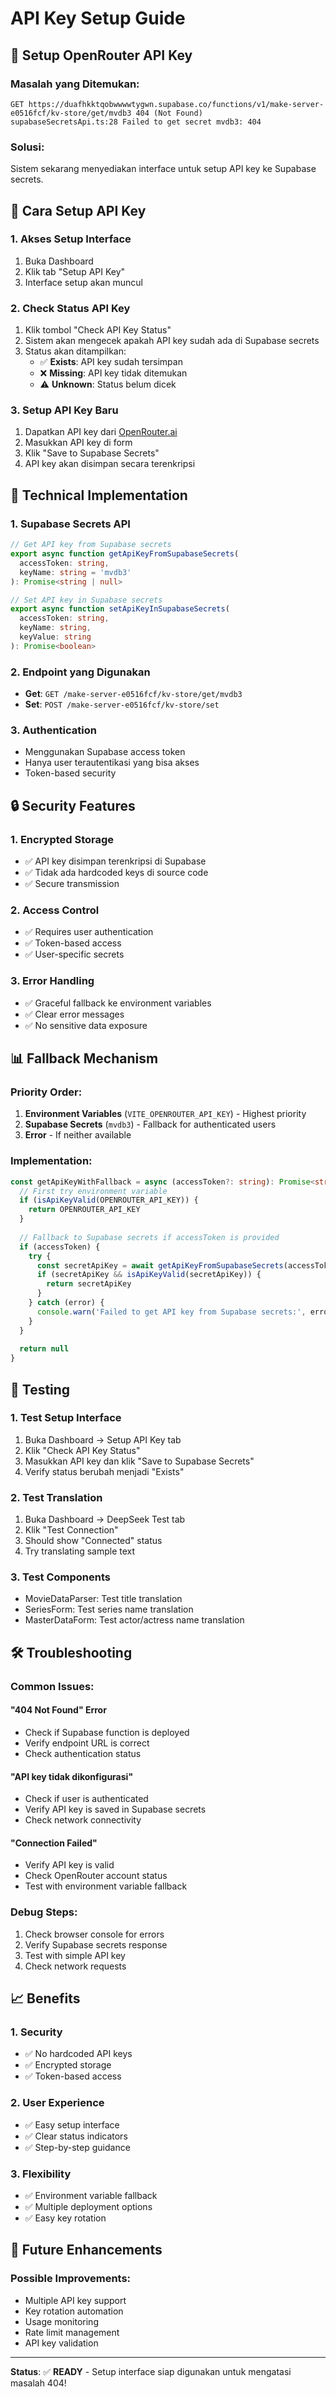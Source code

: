 # API Key Setup Guide

## 🔑 **Setup OpenRouter API Key**

### **Masalah yang Ditemukan:**
```
GET https://duafhkktqobwwwwtygwn.supabase.co/functions/v1/make-server-e0516fcf/kv-store/get/mvdb3 404 (Not Found)
supabaseSecretsApi.ts:28 Failed to get secret mvdb3: 404
```

### **Solusi:**
Sistem sekarang menyediakan interface untuk setup API key ke Supabase secrets.

## 🚀 **Cara Setup API Key**

### **1. Akses Setup Interface**
1. Buka Dashboard
2. Klik tab "Setup API Key"
3. Interface setup akan muncul

### **2. Check Status API Key**
1. Klik tombol "Check API Key Status"
2. Sistem akan mengecek apakah API key sudah ada di Supabase secrets
3. Status akan ditampilkan:
   - ✅ **Exists**: API key sudah tersimpan
   - ❌ **Missing**: API key tidak ditemukan
   - ⚠️ **Unknown**: Status belum dicek

### **3. Setup API Key Baru**
1. Dapatkan API key dari [OpenRouter.ai](https://openrouter.ai/)
2. Masukkan API key di form
3. Klik "Save to Supabase Secrets"
4. API key akan disimpan secara terenkripsi

## 🔧 **Technical Implementation**

### **1. Supabase Secrets API**
```typescript
// Get API key from Supabase secrets
export async function getApiKeyFromSupabaseSecrets(
  accessToken: string, 
  keyName: string = 'mvdb3'
): Promise<string | null>

// Set API key in Supabase secrets
export async function setApiKeyInSupabaseSecrets(
  accessToken: string, 
  keyName: string, 
  keyValue: string
): Promise<boolean>
```

### **2. Endpoint yang Digunakan**
- **Get**: `GET /make-server-e0516fcf/kv-store/get/mvdb3`
- **Set**: `POST /make-server-e0516fcf/kv-store/set`

### **3. Authentication**
- Menggunakan Supabase access token
- Hanya user terautentikasi yang bisa akses
- Token-based security

## 🔒 **Security Features**

### **1. Encrypted Storage**
- ✅ API key disimpan terenkripsi di Supabase
- ✅ Tidak ada hardcoded keys di source code
- ✅ Secure transmission

### **2. Access Control**
- ✅ Requires user authentication
- ✅ Token-based access
- ✅ User-specific secrets

### **3. Error Handling**
- ✅ Graceful fallback ke environment variables
- ✅ Clear error messages
- ✅ No sensitive data exposure

## 📊 **Fallback Mechanism**

### **Priority Order:**
1. **Environment Variables** (`VITE_OPENROUTER_API_KEY`) - Highest priority
2. **Supabase Secrets** (`mvdb3`) - Fallback for authenticated users
3. **Error** - If neither available

### **Implementation:**
```typescript
const getApiKeyWithFallback = async (accessToken?: string): Promise<string | null> => {
  // First try environment variable
  if (isApiKeyValid(OPENROUTER_API_KEY)) {
    return OPENROUTER_API_KEY
  }
  
  // Fallback to Supabase secrets if accessToken is provided
  if (accessToken) {
    try {
      const secretApiKey = await getApiKeyFromSupabaseSecrets(accessToken, 'mvdb3')
      if (secretApiKey && isApiKeyValid(secretApiKey)) {
        return secretApiKey
      }
    } catch (error) {
      console.warn('Failed to get API key from Supabase secrets:', error)
    }
  }
  
  return null
}
```

## 🧪 **Testing**

### **1. Test Setup Interface**
1. Buka Dashboard → Setup API Key tab
2. Klik "Check API Key Status"
3. Masukkan API key dan klik "Save to Supabase Secrets"
4. Verify status berubah menjadi "Exists"

### **2. Test Translation**
1. Buka Dashboard → DeepSeek Test tab
2. Klik "Test Connection"
3. Should show "Connected" status
4. Try translating sample text

### **3. Test Components**
- MovieDataParser: Test title translation
- SeriesForm: Test series name translation
- MasterDataForm: Test actor/actress name translation

## 🛠️ **Troubleshooting**

### **Common Issues:**

#### **"404 Not Found" Error**
- Check if Supabase function is deployed
- Verify endpoint URL is correct
- Check authentication status

#### **"API key tidak dikonfigurasi"**
- Check if user is authenticated
- Verify API key is saved in Supabase secrets
- Check network connectivity

#### **"Connection Failed"**
- Verify API key is valid
- Check OpenRouter account status
- Test with environment variable fallback

### **Debug Steps:**
1. Check browser console for errors
2. Verify Supabase secrets response
3. Test with simple API key
4. Check network requests

## 📈 **Benefits**

### **1. Security**
- ✅ No hardcoded API keys
- ✅ Encrypted storage
- ✅ Token-based access

### **2. User Experience**
- ✅ Easy setup interface
- ✅ Clear status indicators
- ✅ Step-by-step guidance

### **3. Flexibility**
- ✅ Environment variable fallback
- ✅ Multiple deployment options
- ✅ Easy key rotation

## 🔄 **Future Enhancements**

### **Possible Improvements:**
- Multiple API key support
- Key rotation automation
- Usage monitoring
- Rate limit management
- API key validation

---

**Status**: ✅ **READY** - Setup interface siap digunakan untuk mengatasi masalah 404!
